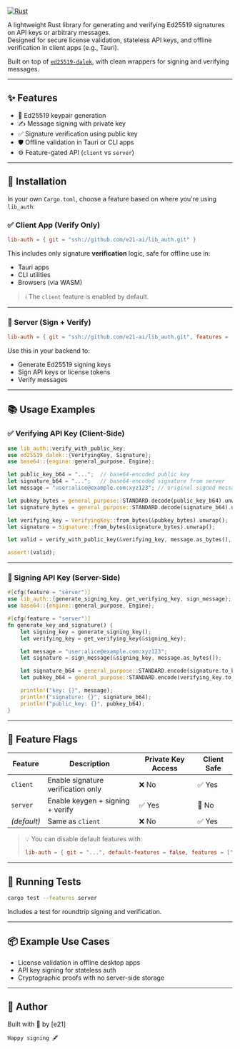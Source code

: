 [![Rust](https://github.com/e21-ai/lib-auth/actions/workflows/rust.yml/badge.svg)](https://github.com/e21-ai/lib-auth/actions/workflows/rust.yml)

A lightweight Rust library for generating and verifying Ed25519 signatures on API keys or arbitrary messages.  
Designed for secure license validation, stateless API keys, and offline verification in client apps (e.g., Tauri).

Built on top of [`ed25519-dalek`](https://docs.rs/ed25519-dalek), with clean wrappers for signing and verifying messages.

---

## ✨ Features

- 🔐 Ed25519 keypair generation
- ✍️ Message signing with private key
- ✅ Signature verification using public key
- 🛡️ Offline validation in Tauri or CLI apps
- ⚙️ Feature-gated API (`client` vs `server`)

---

## 🔧 Installation

In your own `Cargo.toml`, choose a feature based on where you're using `lib_auth`:

### ✅ Client App (Verify Only)

```toml
lib-auth = { git = "ssh://github.com/e21-ai/lib_auth.git" }
````

This includes only signature **verification** logic, safe for offline use in:

* Tauri apps
* CLI utilities
* Browsers (via WASM)

> ℹ️ The `client` feature is enabled by default.

---

### 🔐 Server (Sign + Verify)

```toml
lib-auth = { git = "ssh://github.com/e21-ai/lib_auth.git", features = ["server"] }

```

Use this in your backend to:

* Generate Ed25519 signing keys
* Sign API keys or license tokens
* Verify messages

---

## 📚 Usage Examples

### ✅ Verifying API Key (Client-Side)

```rust
use lib_auth::verify_with_public_key;
use ed25519_dalek::{VerifyingKey, Signature};
use base64::{engine::general_purpose, Engine};

let public_key_b64 = "...";  // base64-encoded public key
let signature_b64 = "...";   // base64-encoded signature from server
let message = "user:alice@example.com:xyz123"; // original signed message

let pubkey_bytes = general_purpose::STANDARD.decode(public_key_b64).unwrap();
let signature_bytes = general_purpose::STANDARD.decode(signature_b64).unwrap();

let verifying_key = VerifyingKey::from_bytes(&pubkey_bytes).unwrap();
let signature = Signature::from_bytes(&signature_bytes).unwrap();

let valid = verify_with_public_key(&verifying_key, message.as_bytes(), &signature);

assert!(valid);
```

---

### 🔐 Signing API Key (Server-Side)

```rust
#[cfg(feature = "server")]
use lib_auth::{generate_signing_key, get_verifying_key, sign_message};
use base64::{engine::general_purpose, Engine};

#[cfg(feature = "server")]
fn generate_key_and_signature() {
    let signing_key = generate_signing_key();
    let verifying_key = get_verifying_key(&signing_key);

    let message = "user:alice@example.com:xyz123";
    let signature = sign_message(&signing_key, message.as_bytes());

    let signature_b64 = general_purpose::STANDARD.encode(signature.to_bytes());
    let pubkey_b64 = general_purpose::STANDARD.encode(verifying_key.to_bytes());

    println!("key: {}", message);
    println!("signature: {}", signature_b64);
    println!("public_key: {}", pubkey_b64);
}
```

---

## 🔐 Feature Flags

| Feature     | Description                        | Private Key Access | Client Safe |
| ----------- | ---------------------------------- | ------------------ | ----------- |
| `client`    | Enable signature verification only | ❌ No               | ✅ Yes       |
| `server`    | Enable keygen + signing + verify   | ✅ Yes              | 🚫 No       |
| *(default)* | Same as `client`                   | ❌ No               | ✅ Yes       |

> 💡 You can disable default features with:
>
> ```toml
> lib-auth = { git = "...", default-features = false, features = ["server"] }
> ```

---

## 🧪 Running Tests

```bash
cargo test --features server
```

Includes a test for roundtrip signing and verification.

---

## 📦 Example Use Cases

* License validation in offline desktop apps
* API key signing for stateless auth
* Cryptographic proofs with no server-side storage

---

## 👤 Author

Built with 🦀 by \[e21]

```
Happy signing 🖋️
```
